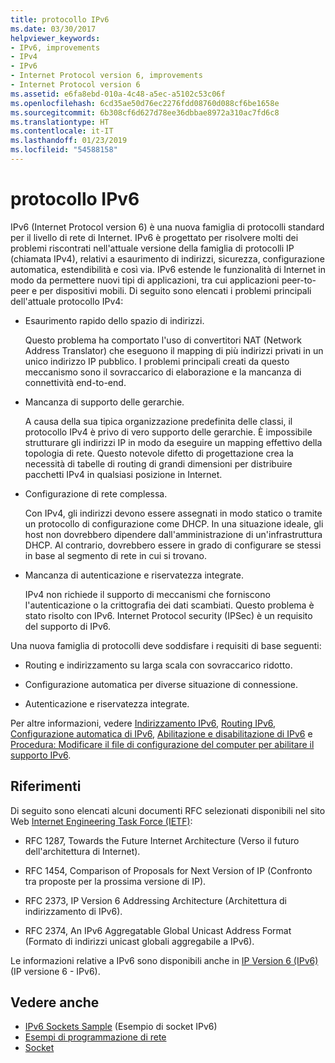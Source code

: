 ```yaml
---
title: protocollo IPv6
ms.date: 03/30/2017
helpviewer_keywords:
- IPv6, improvements
- IPv4
- IPv6
- Internet Protocol version 6, improvements
- Internet Protocol version 6
ms.assetid: e6fa8ebd-010a-4c48-a5ec-a5102c53c06f
ms.openlocfilehash: 6cd35ae50d76ec2276fdd08760d088cf6be1658e
ms.sourcegitcommit: 6b308cf6d627d78ee36dbbae8972a310ac7fd6c8
ms.translationtype: HT
ms.contentlocale: it-IT
ms.lasthandoff: 01/23/2019
ms.locfileid: "54588158"
---
```

# <a name="internet-protocol-version-6"></a>protocollo IPv6
IPv6 (Internet Protocol version 6) è una nuova famiglia di protocolli standard per il livello di rete di Internet. IPv6 è progettato per risolvere molti dei problemi riscontrati nell'attuale versione della famiglia di protocolli IP (chiamata IPv4), relativi a esaurimento di indirizzi, sicurezza, configurazione automatica, estendibilità e così via. IPv6 estende le funzionalità di Internet in modo da permettere nuovi tipi di applicazioni, tra cui applicazioni peer-to-peer e per dispositivi mobili. Di seguito sono elencati i problemi principali dell'attuale protocollo IPv4:  
  
-   Esaurimento rapido dello spazio di indirizzi.  
  
     Questo problema ha comportato l'uso di convertitori NAT (Network Address Translator) che eseguono il mapping di più indirizzi privati in un unico indirizzo IP pubblico. I problemi principali creati da questo meccanismo sono il sovraccarico di elaborazione e la mancanza di connettività end-to-end.  
  
-   Mancanza di supporto delle gerarchie.  
  
     A causa della sua tipica organizzazione predefinita delle classi, il protocollo IPv4 è privo di vero supporto delle gerarchie. È impossibile strutturare gli indirizzi IP in modo da eseguire un mapping effettivo della topologia di rete. Questo notevole difetto di progettazione crea la necessità di tabelle di routing di grandi dimensioni per distribuire pacchetti IPv4 in qualsiasi posizione in Internet.  
  
-   Configurazione di rete complessa.  
  
     Con IPv4, gli indirizzi devono essere assegnati in modo statico o tramite un protocollo di configurazione come DHCP. In una situazione ideale, gli host non dovrebbero dipendere dall'amministrazione di un'infrastruttura DHCP. Al contrario, dovrebbero essere in grado di configurare se stessi in base al segmento di rete in cui si trovano.  
  
-   Mancanza di autenticazione e riservatezza integrate.  
  
     IPv4 non richiede il supporto di meccanismi che forniscono l'autenticazione o la crittografia dei dati scambiati. Questo problema è stato risolto con IPv6. Internet Protocol security (IPSec) è un requisito del supporto di IPv6.  
  
 Una nuova famiglia di protocolli deve soddisfare i requisiti di base seguenti:  
  
-   Routing e indirizzamento su larga scala con sovraccarico ridotto.  
  
-   Configurazione automatica per diverse situazione di connessione.  
  
-   Autenticazione e riservatezza integrate.  
  
 Per altre informazioni, vedere [Indirizzamento IPv6](../../../docs/framework/network-programming/ipv6-addressing.md), [Routing IPv6](../../../docs/framework/network-programming/ipv6-routing.md), [Configurazione automatica di IPv6](../../../docs/framework/network-programming/ipv6-auto-configuration.md), [Abilitazione e disabilitazione di IPv6](../../../docs/framework/network-programming/enabling-and-disabling-ipv6.md) e [Procedura: Modificare il file di configurazione del computer per abilitare il supporto IPv6](../../../docs/framework/network-programming/how-to-modify-the-computer-configuration-file-to-enable-ipv6-support.md).  
  
## <a name="references"></a>Riferimenti  
 Di seguito sono elencati alcuni documenti RFC selezionati disponibili nel sito Web [Internet Engineering Task Force (IETF)](https://www.ietf.org/):  
  
-   RFC 1287, Towards the Future Internet Architecture (Verso il futuro dell'architettura di Internet).  
  
-   RFC 1454, Comparison of Proposals for Next Version of IP (Confronto tra proposte per la prossima versione di IP).  
  
-   RFC 2373, IP Version 6 Addressing Architecture (Architettura di indirizzamento di IPv6).  
  
-   RFC 2374, An IPv6 Aggregatable Global Unicast Address Format (Formato di indirizzi unicast globali aggregabile a IPv6).  
  
 Le informazioni relative a IPv6 sono disponibili anche in [IP Version 6 (IPv6)](https://docs.microsoft.com/previous-versions/windows/it-pro/windows-server-2008-R2-and-2008/dd379498%28v=ws.10%29) (IP versione 6 - IPv6).  
  
## <a name="see-also"></a>Vedere anche
- [IPv6 Sockets Sample](https://docs.microsoft.com/previous-versions/dotnet/netframework-3.0/ms180981%28v=vs.85%29) (Esempio di socket IPv6)
- [Esempi di programmazione di rete](../../../docs/framework/network-programming/network-programming-samples.md)
- [Socket](../../../docs/framework/network-programming/sockets.md)

